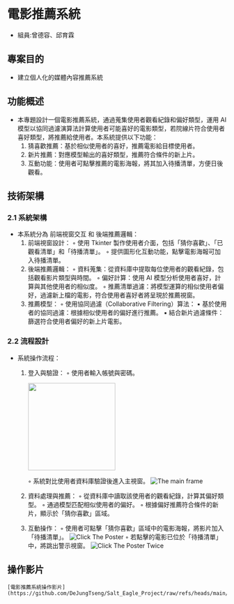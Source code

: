 # 電影推薦系統
* 組員:曾德容、邱育霖

## 專案目的
* 建立個人化的媒體內容推薦系統

## 功能概述
* 本專題設計一個電影推薦系統，通過蒐集使用者觀看紀錄和偏好類型，運用 AI 模型以協同過濾演算法計算使用者可能喜好的電影類型，若院線片符合使用者喜好類型，將推薦給使用者。本系統提供以下功能：
    1. 猜喜歡推薦：基於相似使用者的喜好，推薦電影給目標使用者。
    2. 新片推薦：對應模型輸出的喜好類型，推薦符合條件的新上片。
    3. 互動功能：使用者可點擊推薦的電影海報，將其加入待播清單，方便日後觀看。

## 技術架構
### 2.1 系統架構
* 本系統分為 前端視窗交互 和 後端推薦邏輯：
    1. 前端視窗設計：
        ◦ 使用 Tkinter 製作使用者介面，包括「猜你喜歡」、「已觀看清單」和「待播清單」。 
        ◦ 提供圖形化互動功能，點擊電影海報可加入待播清單。 
    2. 後端推薦邏輯：
        ◦ 資料蒐集：從資料庫中提取每位使用者的觀看紀錄，包括觀看影片類型與時間。 
        ◦ 偏好計算：使用 AI 模型分析使用者喜好，計算與其他使用者的相似度。 
        ◦ 推薦清單過濾：將模型運算的相似使用者偏好，過濾新上檔的電影，符合使用者喜好者將呈現於推薦視窗。 
    3. 推薦模型：
        ◦ 使用協同過濾（Collaborative Filtering）算法： 
            ▪ 基於使用者的協同過濾：根據相似使用者的偏好進行推薦。 
            ▪ 結合新片過濾條件：篩選符合使用者偏好的新上片電影。 

### 2.2 流程設計
* 系統操作流程：
    1. 登入與驗證：
        ◦ 使用者輸入帳號與密碼。
            <p><img src="https://raw.githubusercontent.com/DeJungTseng/Salt_Eagle_Project/refs/heads/main/Diagrams/1128_login_frame.png?token=GHSAT0AAAAAACX6TDCYZLW3MEPH6F4K4C2YZ2I6JRA" width=200></img></p>
        ◦ 系統對比使用者資料庫驗證後進入主視窗。 
            ![The main frame](https://raw.githubusercontent.com/DeJungTseng/Salt_Eagle_Project/refs/heads/main/Diagrams/1128_main_frame.png?token=GHSAT0AAAAAACX6TDCZZ6GGCG3MIDBPOBOKZ2I6KAA)

    2. 資料處理與推薦：
        ◦ 從資料庫中讀取該使用者的觀看紀錄，計算其偏好類型。 
        ◦ 通過模型匹配相似使用者的偏好。 
        ◦ 根據偏好推薦符合條件的新片，顯示於「猜你喜歡」區域。 
    3. 互動操作：
        ◦ 使用者可點擊「猜你喜歡」區域中的電影海報，將影片加入「待播清單」。 
            ![Click The Poster](https://raw.githubusercontent.com/DeJungTseng/Salt_Eagle_Project/refs/heads/main/Diagrams/1128_main_frame_2.png?token=GHSAT0AAAAAACX6TDCYXUD7PMKPYM3YB462Z2I6LLA)
        ◦ 若點擊的電影已位於「待播清單」中，將跳出警示視窗。 
            ![Click The Poster Twice](https://raw.githubusercontent.com/DeJungTseng/Salt_Eagle_Project/refs/heads/main/Diagrams/1128_main_frame_3.png?token=GHSAT0AAAAAACX6TDCZXHGEVMIT3PPTSLOEZ2I6LYQ)

## 操作影片
    [電影推薦系統操作影片](https://github.com/DeJungTseng/Salt_Eagle_Project/raw/refs/heads/main/Movie_recommandation_system_demo.mkv)


